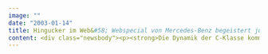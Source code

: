 ```yaml
---
image: ""
date: "2003-01-14"
title: Hingucker im Web&#58; Webspecial von Mercedes-Benz begeistert jüngere Zielgruppen für die C-Klasse
content: <div class="newsbody"><p><strong>Die Dynamik der C-Klasse kommuniziert Mercedes-Benz mit einem neuen Webspecial, das SinnerSchrader für den Automobilhersteller realisiert hat. Das Webspecial greift Motive einer zeitgleich startenden, ungewöhnlichen Printkampagne von Springer &amp; Jacoby auf und setzt sie in das Medium Internet um.</strong></p><p>Die visuelle Leitidee verwischt Landschaftsmotive wie Schneemann oder Leuchtturm zu farbigen Streifen und demonstriert damit Geschwindigkeit und Dynamik. Das Resultat ist ein echter Hingucker, der den Betrachter im positiven Sinne irritiert. Das Webspecial führt die Leitidee im Sinne der integrierten Kommunikation weiter. In den Händen von SinnerSchrader lag auch die Kreation für die begleitende Online-Kampagne. Die Kampagne greift ebenfalls das Thema Dynamik auf und nutzt die ungewöhnlichen Streifen-Motive sowie "Car Shots" der kraftvoll und dynamisch fotografierten C-Klasse. Zum Einsatz kommen neueste Werbeformen wie zum Beispiel ausklappende Banner (Expanding Ads).</p><p>Das Webspecial und die Online-Werbung sind Bestandteil einer integrierten Kampagne, in deren Mittelpunkt der sportliche Auftritt der Modellreihe steht. Die Leit-Claims lauten&#58; "Ein neues Bild von der C-Klasse." sowie "Ein neues Bild vom Diesel." Dies wird anhand der neuen Sportpakete belegt, die Mercedes-Benz im März beim Autosalon in Genf präsentieren wird. Als Beweis für Dynamik und Sportlichkeit dient außerdem der C 30 CDI AMG, der leistungsstärkste Diesel seiner Klasse.</p><p>DaimlerChrysler will mit der neuen Kampagne in erster Linie jüngere Zielgruppen für die C-Klasse begeistern. Im Fokus sind die 30- bis 45-jährigen, sportlichen "Dynamiker", die mitten in ihrer Karriere stehen. Das von SinnerSchrader realisierte Webspecial holt sie bei ihren Jugenderlebnissen ab und appelliert an ihr Selbstverständnis. Die Bilderwelt spielt die Karte ihrer Erinnerungen, Erfahrungen und Projektionen und führt sie zur logischen Automobillösung für ihre aktuelle Lebensphase&#58; die C-Klasse.</p></div>
---
```

